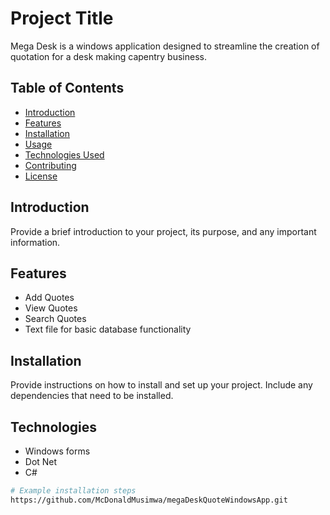 # Project Title

Mega Desk is a windows application designed to streamline the creation of quotation for a desk making capentry business.

## Table of Contents
- [Introduction](#introduction)
- [Features](#features)
- [Installation](#installation)
- [Usage](#usage)
- [Technologies Used](#technologies-used)
- [Contributing](#contributing)
- [License](#license)

## Introduction

Provide a brief introduction to your project, its purpose, and any important information.

## Features

- Add Quotes
- View Quotes
- Search Quotes
- Text file for basic database functionality

## Installation

Provide instructions on how to install and set up your project. Include any dependencies that need to be installed.
## Technologies  

- Windows forms
- Dot Net
- C#

```bash
# Example installation steps
https://github.com/McDonaldMusimwa/megaDeskQuoteWindowsApp.git
